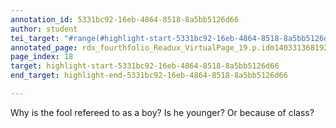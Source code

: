 ```yaml
---
annotation_id: 5331bc92-16eb-4864-8518-8a5bb5126d66
author: student
tei_target: "#range(#highlight-start-5331bc92-16eb-4864-8518-8a5bb5126d66, #highlight-end-5331bc92-16eb-4864-8518-8a5bb5126d66)"
annotated_page: rdx_fourthfolio_Readux_VirtualPage_19.p.idm140331368192352
page_index: 18
target: highlight-start-5331bc92-16eb-4864-8518-8a5bb5126d66
end_target: highlight-end-5331bc92-16eb-4864-8518-8a5bb5126d66

---
```

Why is the fool refereed to as a boy? Is he younger? Or because of class?